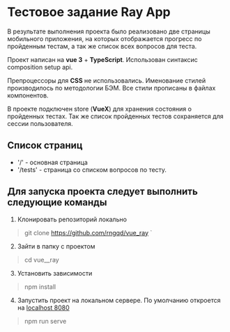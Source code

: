# Тестовое задание Ray App
В результате выполнения проекта было реализовано две страницы мобильного приложения, на которых отображается прогресс по пройденным тестам, а так же список всех вопросов для теста.

Проект написан на **vue 3** + **TypeScript**. Использован синтаксис composition setup api. 

Препроцессоры для **CSS** не использовались. Именование стилей производилось по методологии БЭМ. Все стили прописаны в файлах компонентов.

В проекте подключен store (**VueX**) для хранения состояния о пройденных тестах. Так же список пройденных тестов сохраняется для сессии пользователя.


## Список страниц
 
* '/' - основная страница
* '/tests' - страница со списком вопросов по тесту.

## Для запуска проекта следует выполнить следующие команды
1. Клонировать репозиторий локально

>git clone https://github.com/rngqd/vue_ray
`
2. Зайти в папку с проектом
>cd vue__ray
3. Установить зависимости
> npm install
4. Запустить проект на локальном сервере. По умолчанию откроется на [localhost 8080](http://localhost:8080)
>npm run serve
